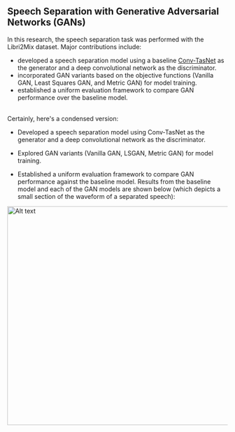 <h2>Speech Separation with Generative Adversarial Networks (GANs)</h2><p> In this research, the speech separation task was performed with the Libri2Mix dataset. Major contributions include:
 
 -  developed a speech separation model using a baseline [Conv-TasNet](https://arxiv.org/abs/1809.07454) as the generator and a deep convolutional network as the discriminator. <br>
-  incorporated GAN variants based on the objective functions (Vanilla GAN, Least Squares GAN, and Metric GAN) for model training.<br>
-  established a uniform evaluation framework to compare GAN performance over the baseline model. 
 <br><br>

 Certainly, here's a condensed version:

- Developed a speech separation model using Conv-TasNet as the generator and a deep convolutional network as the discriminator.
  
- Explored GAN variants (Vanilla GAN, LSGAN, Metric GAN) for model training.
  
- Established a uniform evaluation framework to compare GAN performance against the baseline model.
 Results from the baseline model and each of the GAN models are shown below (which depicts a small section of the waveform of a separated speech):

<a href="https://github.com/abishek2019/Machine_Learning/blob/main/Speech%20Separation%20(Deep%20Learning%20Thesis%20Research)/assets/Result2.png">
<img src="https://github.com/abishek2019/Machine_Learning/blob/main/Speech%20Separation%20(Deep%20Learning%20Thesis%20Research)/assets/Result2.png" alt="Alt text" width="1000" height="500">
</a>



